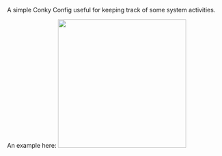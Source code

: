 A simple Conky Config useful for keeping track of some system activities. 

An example here: 
<img src="https://i.ibb.co/pLSBjKm/bella.png" width="300">
